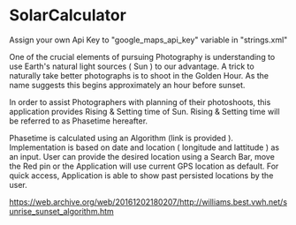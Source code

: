 # SolarCalculator
Assign your own Api Key to "google_maps_api_key" variable in "strings.xml"

One of the crucial elements of pursuing Photography is understanding to use Earth's natural light sources ( Sun ) to our advantage. A trick to naturally take better photographs is to shoot in the Golden Hour. As the name suggests this begins approximately an hour before sunset.

In order to assist Photographers with planning of their photoshoots, this application provides Rising & Setting time of Sun. Rising & Setting time will be referred to as Phasetime hereafter.

Phasetime is calculated using an Algorithm (link is provided ). Implementation is based on date and location ( longitude and lattitude ) as an input. User can provide the desired location using a Search Bar, move the Red pin or the Application will use current GPS location as default. For quick access, Application is able to show past persisted locations by the user.

https://web.archive.org/web/20161202180207/http://williams.best.vwh.net/sunrise_sunset_algorithm.htm
